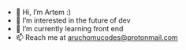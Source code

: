 - 👋 Hi, I’m Artem :)
- 👀 I’m interested in the future of dev
- 🌱 I’m currently learning front end
- 📫 Reach me at aruchomucodes@protonmail.com

<!---
zemaker/zemaker is a ✨ special ✨ repository because its `README.md` (this file) appears on your GitHub profile.
You can click the Preview link to take a look at your changes.
--->
